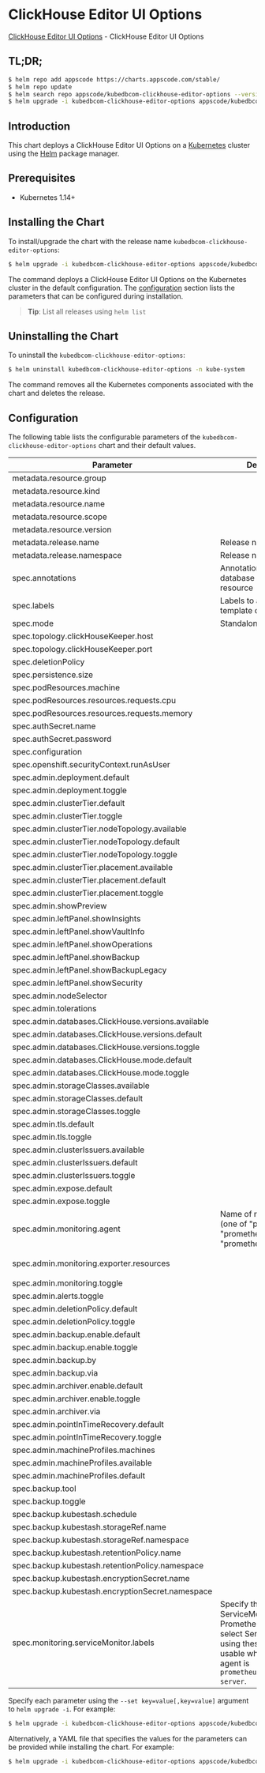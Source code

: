# ClickHouse Editor UI Options

[ClickHouse Editor UI Options](https://byte.builders) - ClickHouse Editor UI Options

## TL;DR;

```bash
$ helm repo add appscode https://charts.appscode.com/stable/
$ helm repo update
$ helm search repo appscode/kubedbcom-clickhouse-editor-options --version=v0.14.0
$ helm upgrade -i kubedbcom-clickhouse-editor-options appscode/kubedbcom-clickhouse-editor-options -n kube-system --create-namespace --version=v0.14.0
```

## Introduction

This chart deploys a ClickHouse Editor UI Options on a [Kubernetes](http://kubernetes.io) cluster using the [Helm](https://helm.sh) package manager.

## Prerequisites

- Kubernetes 1.14+

## Installing the Chart

To install/upgrade the chart with the release name `kubedbcom-clickhouse-editor-options`:

```bash
$ helm upgrade -i kubedbcom-clickhouse-editor-options appscode/kubedbcom-clickhouse-editor-options -n kube-system --create-namespace --version=v0.14.0
```

The command deploys a ClickHouse Editor UI Options on the Kubernetes cluster in the default configuration. The [configuration](#configuration) section lists the parameters that can be configured during installation.

> **Tip**: List all releases using `helm list`

## Uninstalling the Chart

To uninstall the `kubedbcom-clickhouse-editor-options`:

```bash
$ helm uninstall kubedbcom-clickhouse-editor-options -n kube-system
```

The command removes all the Kubernetes components associated with the chart and deletes the release.

## Configuration

The following table lists the configurable parameters of the `kubedbcom-clickhouse-editor-options` chart and their default values.

|                     Parameter                      |                                                                                Description                                                                                |                                        Default                                        |
|----------------------------------------------------|---------------------------------------------------------------------------------------------------------------------------------------------------------------------------|---------------------------------------------------------------------------------------|
| metadata.resource.group                            |                                                                                                                                                                           | <code>kubedb.com</code>                                                               |
| metadata.resource.kind                             |                                                                                                                                                                           | <code>ClickHouse</code>                                                               |
| metadata.resource.name                             |                                                                                                                                                                           | <code>clickhouses</code>                                                              |
| metadata.resource.scope                            |                                                                                                                                                                           | <code>Namespaced</code>                                                               |
| metadata.resource.version                          |                                                                                                                                                                           | <code>v1alpha2</code>                                                                 |
| metadata.release.name                              | Release name                                                                                                                                                              | <code>""</code>                                                                       |
| metadata.release.namespace                         | Release namespace                                                                                                                                                         | <code>""</code>                                                                       |
| spec.annotations                                   | Annotations to add to the database custom resource                                                                                                                        | <code>{}</code>                                                                       |
| spec.labels                                        | Labels to add to all the template objects                                                                                                                                 | <code>{}</code>                                                                       |
| spec.mode                                          | Standalone, Topology                                                                                                                                                      | <code>Standalone</code>                                                               |
| spec.topology.clickHouseKeeper.host                |                                                                                                                                                                           | <code>clickhouse-keeper.click-keeper</code>                                           |
| spec.topology.clickHouseKeeper.port                |                                                                                                                                                                           | <code>2181</code>                                                                     |
| spec.deletionPolicy                                |                                                                                                                                                                           | <code>WipeOut</code>                                                                  |
| spec.persistence.size                              |                                                                                                                                                                           | <code>2Gi</code>                                                                      |
| spec.podResources.machine                          |                                                                                                                                                                           | <code>""</code>                                                                       |
| spec.podResources.resources.requests.cpu           |                                                                                                                                                                           | <code>500m</code>                                                                     |
| spec.podResources.resources.requests.memory        |                                                                                                                                                                           | <code>1Gi</code>                                                                      |
| spec.authSecret.name                               |                                                                                                                                                                           | <code>""</code>                                                                       |
| spec.authSecret.password                           |                                                                                                                                                                           | <code>""</code>                                                                       |
| spec.configuration                                 |                                                                                                                                                                           | <code>""</code>                                                                       |
| spec.openshift.securityContext.runAsUser           |                                                                                                                                                                           | <code>null</code>                                                                     |
| spec.admin.deployment.default                      |                                                                                                                                                                           | <code>Shared</code>                                                                   |
| spec.admin.deployment.toggle                       |                                                                                                                                                                           | <code>true</code>                                                                     |
| spec.admin.clusterTier.default                     |                                                                                                                                                                           | <code>"GeneralPurpose"</code>                                                         |
| spec.admin.clusterTier.toggle                      |                                                                                                                                                                           | <code>true</code>                                                                     |
| spec.admin.clusterTier.nodeTopology.available      |                                                                                                                                                                           | <code>[]</code>                                                                       |
| spec.admin.clusterTier.nodeTopology.default        |                                                                                                                                                                           | <code>""</code>                                                                       |
| spec.admin.clusterTier.nodeTopology.toggle         |                                                                                                                                                                           | <code>true</code>                                                                     |
| spec.admin.clusterTier.placement.available         |                                                                                                                                                                           | <code>[]</code>                                                                       |
| spec.admin.clusterTier.placement.default           |                                                                                                                                                                           | <code>""</code>                                                                       |
| spec.admin.clusterTier.placement.toggle            |                                                                                                                                                                           | <code>true</code>                                                                     |
| spec.admin.showPreview                             |                                                                                                                                                                           | <code>false</code>                                                                    |
| spec.admin.leftPanel.showInsights                  |                                                                                                                                                                           | <code>true</code>                                                                     |
| spec.admin.leftPanel.showVaultInfo                 |                                                                                                                                                                           | <code>true</code>                                                                     |
| spec.admin.leftPanel.showOperations                |                                                                                                                                                                           | <code>true</code>                                                                     |
| spec.admin.leftPanel.showBackup                    |                                                                                                                                                                           | <code>true</code>                                                                     |
| spec.admin.leftPanel.showBackupLegacy              |                                                                                                                                                                           | <code>false</code>                                                                    |
| spec.admin.leftPanel.showSecurity                  |                                                                                                                                                                           | <code>false</code>                                                                    |
| spec.admin.nodeSelector                            |                                                                                                                                                                           | <code>{}</code>                                                                       |
| spec.admin.tolerations                             |                                                                                                                                                                           | <code>[]</code>                                                                       |
| spec.admin.databases.ClickHouse.versions.available |                                                                                                                                                                           | <code>[]</code>                                                                       |
| spec.admin.databases.ClickHouse.versions.default   |                                                                                                                                                                           | <code>""</code>                                                                       |
| spec.admin.databases.ClickHouse.versions.toggle    |                                                                                                                                                                           | <code>true</code>                                                                     |
| spec.admin.databases.ClickHouse.mode.default       |                                                                                                                                                                           | <code>"Topology"</code>                                                               |
| spec.admin.databases.ClickHouse.mode.toggle        |                                                                                                                                                                           | <code>true</code>                                                                     |
| spec.admin.storageClasses.available                |                                                                                                                                                                           | <code>[]</code>                                                                       |
| spec.admin.storageClasses.default                  |                                                                                                                                                                           | <code>""</code>                                                                       |
| spec.admin.storageClasses.toggle                   |                                                                                                                                                                           | <code>true</code>                                                                     |
| spec.admin.tls.default                             |                                                                                                                                                                           | <code>false</code>                                                                    |
| spec.admin.tls.toggle                              |                                                                                                                                                                           | <code>true</code>                                                                     |
| spec.admin.clusterIssuers.available                |                                                                                                                                                                           | <code>[]</code>                                                                       |
| spec.admin.clusterIssuers.default                  |                                                                                                                                                                           | <code>""</code>                                                                       |
| spec.admin.clusterIssuers.toggle                   |                                                                                                                                                                           | <code>true</code>                                                                     |
| spec.admin.expose.default                          |                                                                                                                                                                           | <code>false</code>                                                                    |
| spec.admin.expose.toggle                           |                                                                                                                                                                           | <code>false</code>                                                                    |
| spec.admin.monitoring.agent                        | Name of monitoring agent (one of "prometheus.io", "prometheus.io/operator", "prometheus.io/builtin")                                                                      | <code>""</code>                                                                       |
| spec.admin.monitoring.exporter.resources           |                                                                                                                                                                           | <code>{"limits":{"memory":"256Mi"},"requests":{"cpu":"100m","memory":"128Mi"}}</code> |
| spec.admin.monitoring.toggle                       |                                                                                                                                                                           | <code>false</code>                                                                    |
| spec.admin.alerts.toggle                           |                                                                                                                                                                           | <code>false</code>                                                                    |
| spec.admin.deletionPolicy.default                  |                                                                                                                                                                           | <code>WipeOut</code>                                                                  |
| spec.admin.deletionPolicy.toggle                   |                                                                                                                                                                           | <code>true</code>                                                                     |
| spec.admin.backup.enable.default                   |                                                                                                                                                                           | <code>false</code>                                                                    |
| spec.admin.backup.enable.toggle                    |                                                                                                                                                                           | <code>false</code>                                                                    |
| spec.admin.backup.by                               |                                                                                                                                                                           | <code>BackupConfiguration</code>                                                      |
| spec.admin.backup.via                              |                                                                                                                                                                           | <code>Restic</code>                                                                   |
| spec.admin.archiver.enable.default                 |                                                                                                                                                                           | <code>false</code>                                                                    |
| spec.admin.archiver.enable.toggle                  |                                                                                                                                                                           | <code>false</code>                                                                    |
| spec.admin.archiver.via                            |                                                                                                                                                                           | <code>Restic</code>                                                                   |
| spec.admin.pointInTimeRecovery.default             |                                                                                                                                                                           | <code>false</code>                                                                    |
| spec.admin.pointInTimeRecovery.toggle              |                                                                                                                                                                           | <code>false</code>                                                                    |
| spec.admin.machineProfiles.machines                |                                                                                                                                                                           | <code>[]</code>                                                                       |
| spec.admin.machineProfiles.available               |                                                                                                                                                                           | <code>[]</code>                                                                       |
| spec.admin.machineProfiles.default                 |                                                                                                                                                                           | <code>""</code>                                                                       |
| spec.backup.tool                                   |                                                                                                                                                                           | <code>""</code>                                                                       |
| spec.backup.toggle                                 |                                                                                                                                                                           | <code>true</code>                                                                     |
| spec.backup.kubestash.schedule                     |                                                                                                                                                                           | <code>""</code>                                                                       |
| spec.backup.kubestash.storageRef.name              |                                                                                                                                                                           | <code>""</code>                                                                       |
| spec.backup.kubestash.storageRef.namespace         |                                                                                                                                                                           | <code>""</code>                                                                       |
| spec.backup.kubestash.retentionPolicy.name         |                                                                                                                                                                           | <code>""</code>                                                                       |
| spec.backup.kubestash.retentionPolicy.namespace    |                                                                                                                                                                           | <code>""</code>                                                                       |
| spec.backup.kubestash.encryptionSecret.name        |                                                                                                                                                                           | <code>""</code>                                                                       |
| spec.backup.kubestash.encryptionSecret.namespace   |                                                                                                                                                                           | <code>""</code>                                                                       |
| spec.monitoring.serviceMonitor.labels              | Specify the labels for ServiceMonitor. Prometheus crd will select ServiceMonitor using these labels. Only usable when monitoring agent is `prometheus.io/webhook server`. | <code>{}</code>                                                                       |


Specify each parameter using the `--set key=value[,key=value]` argument to `helm upgrade -i`. For example:

```bash
$ helm upgrade -i kubedbcom-clickhouse-editor-options appscode/kubedbcom-clickhouse-editor-options -n kube-system --create-namespace --version=v0.14.0 --set metadata.resource.group=kubedb.com
```

Alternatively, a YAML file that specifies the values for the parameters can be provided while
installing the chart. For example:

```bash
$ helm upgrade -i kubedbcom-clickhouse-editor-options appscode/kubedbcom-clickhouse-editor-options -n kube-system --create-namespace --version=v0.14.0 --values values.yaml
```

